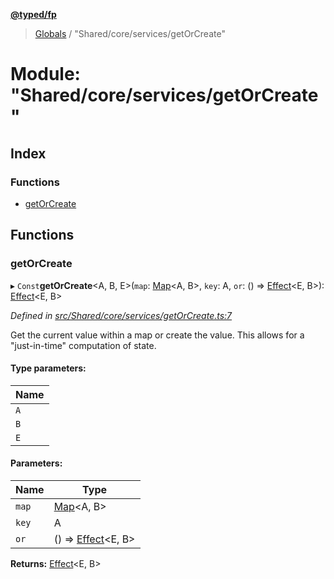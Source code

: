 **[@typed/fp](../README.md)**

> [Globals](../globals.md) / "Shared/core/services/getOrCreate"

# Module: "Shared/core/services/getOrCreate"

## Index

### Functions

* [getOrCreate](_shared_core_services_getorcreate_.md#getorcreate)

## Functions

### getOrCreate

▸ `Const`**getOrCreate**\<A, B, E>(`map`: [Map](../interfaces/_shared_core_model_sharedkeystore_.sharedkeystore.md#map)\<A, B>, `key`: A, `or`: () => [Effect](_effect_effect_.effect.md)\<E, B>): [Effect](_effect_effect_.effect.md)\<E, B>

*Defined in [src/Shared/core/services/getOrCreate.ts:7](https://github.com/TylorS/typed-fp/blob/ac98ca1/src/Shared/core/services/getOrCreate.ts#L7)*

Get the current value within a map or create the value. This allows for
a "just-in-time" computation of state.

#### Type parameters:

Name |
------ |
`A` |
`B` |
`E` |

#### Parameters:

Name | Type |
------ | ------ |
`map` | [Map](../interfaces/_shared_core_model_sharedkeystore_.sharedkeystore.md#map)\<A, B> |
`key` | A |
`or` | () => [Effect](_effect_effect_.effect.md)\<E, B> |

**Returns:** [Effect](_effect_effect_.effect.md)\<E, B>
